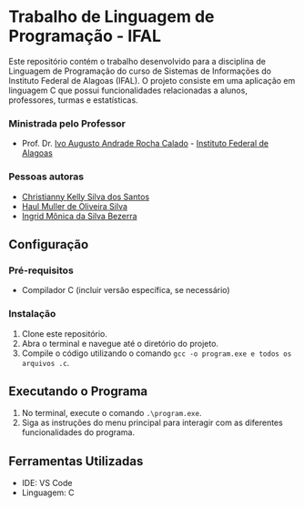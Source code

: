 # Trabalho de Linguagem de Programação - IFAL

Este repositório contém o trabalho desenvolvido para a disciplina de Linguagem de Programação do curso de Sistemas de Informações do Instituto Federal de Alagoas (IFAL). O projeto consiste em uma aplicação em linguagem C que possui funcionalidades relacionadas a alunos, professores, turmas e estatísticas.


### Ministrada pelo Professor

- Prof. Dr. [Ivo Augusto Andrade Rocha Calado](https://github.com/ivocalado) - [Instituto Federal de Alagoas](https://www.ifal.edu.br)

### Pessoas autoras

- [Christianny Kelly Silva dos Santos](https://github.com/chrixtianny)
- [Haul Muller de Oliveira Silva](https://github.com/HaulMuller) 
- [Ingrid Mônica da Silva Bezerra](https://github.com/ingrimonica)


## Configuração

### Pré-requisitos
- Compilador C (incluir versão específica, se necessário)

### Instalação
1. Clone este repositório.
2. Abra o terminal e navegue até o diretório do projeto.
3. Compile o código utilizando o comando `gcc -o program.exe e todos os arquivos .c`.

## Executando o Programa
1. No terminal, execute o comando `.\program.exe`.
2. Siga as instruções do menu principal para interagir com as diferentes funcionalidades do programa.


## Ferramentas Utilizadas

- IDE: VS Code
- Linguagem: C
